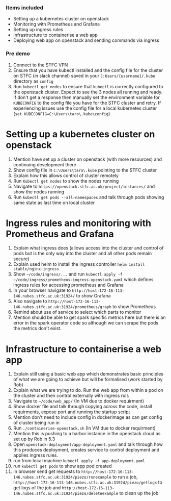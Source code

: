 ### Items included
* Setting up a kubernetes cluster on openstack
* Monitoring with Prometheus and Grafana
* Setting up ingress rules
* Infrastructure to containerise a web app
* Deploying web app on openstack and sending commands via ingress

### Pre demo 
1. Connect to the STFC VPN
2. Ensure that you have kubectl installed and the config file for the cluster on STFC (in slack channel) saved in your `C:Users/{username}/.kube` directory as `config`
3. Run `kubectl get nodes` to ensure that `kubectl` is correctly configured to the openstack cluster. Expect to see the 3 nodes all running and ready. If don't get a response then manually set the environment variable for `KUBECONFIG` to the config file you have for the STFC cluster and retry. If experiencing issues use the config file for a local kubernetes cluster
(`set KUBECONFIG=C:\Users\taro\.kube\config`)

# Setting up a kubernetes cluster on openstack
1. Mention have set up a cluster on openstack (with more resources) and continuing development there
2. Show config file in `C:\Users\taro\.kube` pointing to the STFC cluster
3. Explain how this allows control of cluster remotely
4. Run `Kubectl get nodes` to show the nodes running
5. Navigate to `https://openstack.stfc.ac.uk/project/instances/` and show the nodes running
6. Run `kubectl get pods --all-namespaces` and talk through pods showing same state as last time on local cluster

# Ingress rules and monitoring with Prometheus and Grafana
1. Explain what ingress does (allows access into the cluster and control of pods but is the only way into the cluster and all other pods remain secure)
2. Explain used helm to install the ingress controller `helm install stable/nginx-ingress`
3. Show `~/code/ingress/...` and run `kubectl apply -f ~/code/ingress/prometheus-ingress-openstack.yaml` which defines ingress rules for accessing prometheus and Grafana
4. In your browser navigate to `http://host-172-16-113-146.nubes.stfc.ac.uk:31924/` to show Grafana
5. Also navigate to `http://host-172-16-113-146.nubes.stfc.ac.uk:31924/prometheus/graph` to show Prometheus
6. Remind about use of service to select which parts to monitor
7. Mention should be able to get spark specific metrics here but there is an error in the spark operator code so although we can scrape the pods the metrics don't exist. 

# Infrastructure to containerise a web app
1. Explain still using a basic web app which demonstrates basic principles of what we are going to achieve but will be formalised (work started by Rob)
2. Explain what we are trying to do. Run the web app from within a pod on the cluster and then control externally with ingress ruls
3. Navigate to `~/code/web_app/` (In VM due to docker requirment)
4. Show docker file and talk through copying across the code, install requirments, expose port and running the startup script
5. Mention don't need to include config in dockerimage as can get config of cluster being run in
6. Run `./containerise-openstack.sh`  (In VM due to docker requirment)
7. Mention this is pushing to a harbor instance in the openstack cloud as set up by Rob in 5.3
8. Open `openstack-deployment/app-deployment.yaml` and talk through how this produces deployment, creates service to control deployment and applies ingress rules.
9. run from local machine `kubectl apply -f app-deployment.yaml`
10. run `kubectl get pods` to show app pod created
11. In browser send get requests to `http://host-172-16-113-146.nubes.stfc.ac.uk:31924/piezo/runexample` to run a job, 
`http://host-172-16-113-146.nubes.stfc.ac.uk:31924/piezo/getlogs` to get logs of the job and `http://host-172-16-113-146.nubes.stfc.ac.uk:31924/piezo/deleteexample` to clean up the job
